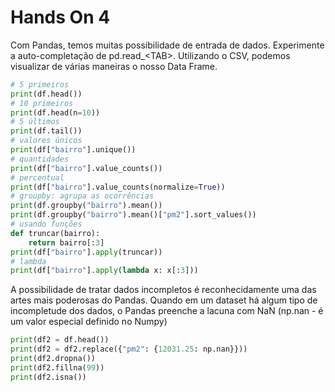 # Hands On 4

 Com Pandas, temos muitas possibilidade de entrada de dados. Experimente a auto-completação de pd.read_\<TAB>. Utilizando o CSV, podemos visualizar de várias maneiras o nosso Data Frame.

``` python
# 5 primeiros
print(df.head())
# 10 primeiros
print(df.head(n=10))
# 5 últimos
print(df.tail())
# valores únicos
print(df["bairro"].unique())
# quantidades
print(df["bairro"].value_counts())
# percentual
print(df["bairro"].value_counts(normalize=True))
# groupby: agrupa as ocorrências
print(df.groupby("bairro").mean())
print(df.groupby("bairro").mean()["pm2"].sort_values())
# usando funções
def truncar(bairro):
    return bairro[:3]
print(df["bairro"].apply(truncar))
# lambda
print(df["bairro"].apply(lambda x: x[:3]))
```

A possibilidade de tratar dados incompletos é reconhecidamente uma das artes mais poderosas do Pandas. Quando em um dataset há algum tipo de incompletude dos dados, o Pandas preenche a lacuna com NaN (np.nan - é um valor especial definido no Numpy)

```python
print(df2 = df.head())
print(df2 = df2.replace({"pm2": {12031.25: np.nan}}))
print(df2.dropna())
print(df2.fillna(99))
print(df2.isna())
```
